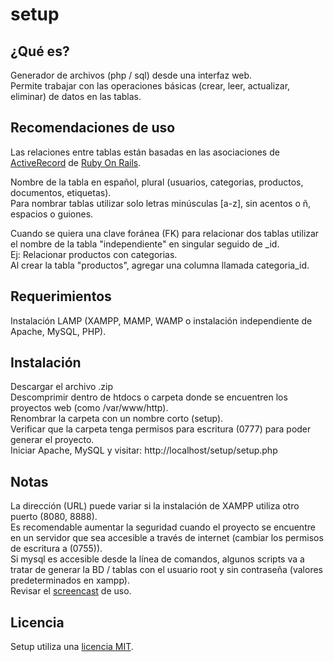 setup
======

¿Qué es?
--------

Generador de archivos (php / sql) desde una interfaz web.  
Permite trabajar con las operaciones básicas (crear, leer, actualizar, eliminar) de datos en las tablas.  

Recomendaciones de uso
----------------------

Las relaciones entre tablas están basadas en las asociaciones de <a href='http://api.rubyonrails.org/classes/ActiveRecord/Associations/ClassMethods.html' target='_blank'>ActiveRecord</a> de <a href='http://www.rubyonrails.org' target='_blank'>Ruby On Rails</a>.  
  
Nombre de la tabla en español, plural (usuarios, categorias, productos, documentos, etiquetas).  
Para nombrar tablas utilizar solo letras minúsculas [a-z], sin acentos o ñ, espacios o guiones.  
  
Cuando se quiera una clave foránea (FK) para relacionar dos tablas utilizar el nombre de la tabla "independiente" en singular seguido de _id.  
Ej: Relacionar productos con categorias.  
Al crear la tabla "productos", agregar una columna llamada categoria\_id.  


Requerimientos
--------------

Instalación LAMP (XAMPP, MAMP, WAMP o instalación independiente de Apache, MySQL, PHP).

Instalación
--------------

Descargar el archivo .zip  
Descomprimir dentro de htdocs o carpeta donde se encuentren los proyectos web (como /var/www/http).  
Renombrar la carpeta con un nombre corto (setup).  
Verificar que la carpeta tenga permisos para escritura (0777) para poder generar el proyecto.  
Iniciar Apache, MySQL y visitar: http://localhost/setup/setup.php  

Notas
-----

La dirección (URL) puede variar si la instalación de XAMPP utiliza otro puerto (8080, 8888).   
Es recomendable aumentar la seguridad cuando el proyecto se encuentre en un servidor que sea accesible a través de internet (cambiar los permisos de escritura a (0755)).  
Si mysql es accesible desde la línea de comandos, algunos scripts va a tratar de generar la BD / tablas con el usuario root y sin contraseña (valores predeterminados en xampp).  
Revisar el <a href='http://www.youtube.com/watch?v=XJrVT7lqJd4' target='_blank'>screencast</a> de uso.

Licencia
--------

Setup utiliza una <a href='http://www.opensource.org/licenses/MIT' target='_blank'>licencia MIT</a>.

